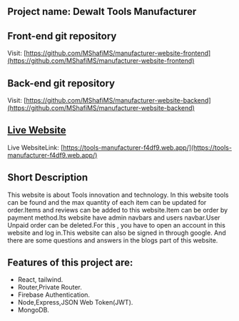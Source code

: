 ## Project name: Dewalt Tools Manufacturer

## Front-end git repository
Visit: [https://github.com/MShafiMS/manufacturer-website-frontend](https://github.com/MShafiMS/manufacturer-website-frontend)

## Back-end git repository

Visit: [https://github.com/MShafiMS/manufacturer-website-backend](https://github.com/MShafiMS/manufacturer-website-backend)

## [Live Website](https://tools-manufacturer-f4df9.web.app/)

Live WebsiteLink: [https://tools-manufacturer-f4df9.web.app/](https://tools-manufacturer-f4df9.web.app/)

## Short Description

This website is about Tools innovation and technology. In this website tools can be found and the max quantity of each item can be updated for order.Items and reviews can be added to this website.Item can be order by payment method.Its website have admin navbars and users navbar.User Unpaid order can be deleted.For this , you have to open an account in this website and log in.This website can also be signed in through google. And there are some questions and answers in the blogs part of this website.

## Features of this project are:

- React, tailwind.
- Router,Private Router.
- Firebase Authentication.
- Node,Express,JSON Web Token(JWT).
- MongoDB.
